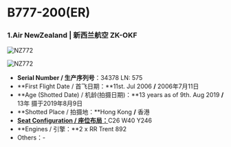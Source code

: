 # B777-200(ER)

### 1.Air NewZealand | 新西兰航空     ZK-OKF

![NZ772](http://pyjvbivyg.bkt.clouddn.com/B772_NZ_ZK-OKF_1.jpg)

![NZ772](http://pyjvbivyg.bkt.clouddn.com/B772_NZ_ZK-OKF_2.jpg)

- **Serial Number / 生产序列号**：34378  LN: 575
- **First Flight Date / 首飞日期：**11st. Jul 2006  **/**  2006年7月11日
- **Age (Shotted Date) / 机龄(拍摄日期)：**13 years as of 9th. Aug 2019  **/**  13年  摄于2019年8月9日
- **Shotted Place / 拍摄地：**Hong Kong  **/**  香港
- [**Seat Configuration / 座位布局：**](https://www.airnewzealand.cn/seat-map-boeing-777-200)C26 W40 Y246
- **Engines / 引擎：**2 x RR Trent 892
- Others：-


